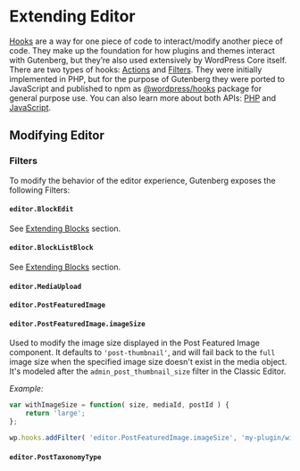 # Extending Editor

[Hooks](https://developer.wordpress.org/plugins/hooks/) are a way for one piece of code to interact/modify another piece of code. They make up the foundation for how plugins and themes interact with Gutenberg, but they’re also used extensively by WordPress Core itself. There are two types of hooks: [Actions](https://developer.wordpress.org/plugins/hooks/actions/) and [Filters](https://developer.wordpress.org/plugins/hooks/filters/). They were initially implemented in PHP, but for the purpose of Gutenberg they were ported to JavaScript and published to npm as [@wordpress/hooks](https://www.npmjs.com/package/@wordpress/hooks) package for general purpose use. You can also learn more about both APIs: [PHP](https://codex.wordpress.org/Plugin_API/) and [JavaScript](https://github.com/WordPress/packages/tree/master/packages/hooks).

## Modifying Editor

### Filters

To modify the behavior of the editor experience, Gutenberg exposes the following Filters:

#### `editor.BlockEdit`

See [Extending Blocks](../docs/extensibility/extending-blocks.md#editorblockedit) section.

#### `editor.BlockListBlock`

See [Extending Blocks](../docs/extensibility/extending-blocks.md#editorblocklistblock) section.

#### `editor.MediaUpload`

#### `editor.PostFeaturedImage`

#### `editor.PostFeaturedImage.imageSize`

Used to modify the image size displayed in the Post Featured Image component. It defaults to `'post-thumbnail'`, and will fail back to the `full` image size when the specified image size doesn't exist in the media object. It's modeled after the `admin_post_thumbnail_size` filter in the Classic Editor.

_Example:_

```js
var withImageSize = function( size, mediaId, postId ) {
	return 'large';
};

wp.hooks.addFilter( 'editor.PostFeaturedImage.imageSize', 'my-plugin/with-image-size', withImageSize );
```

#### `editor.PostTaxonomyType`
